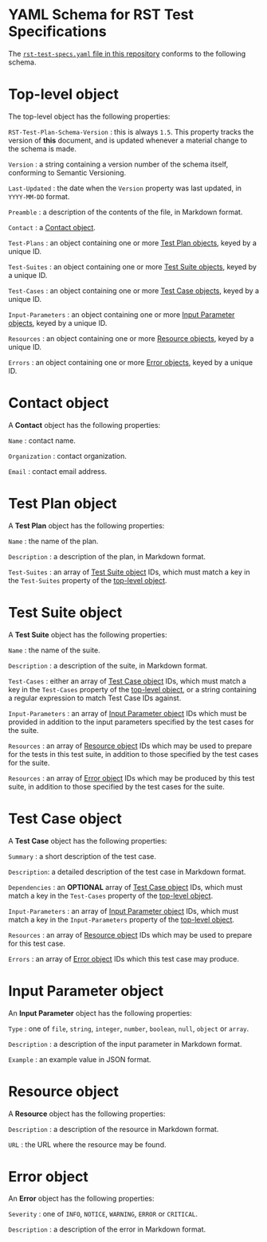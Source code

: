 # YAML Schema for RST Test Specifications

The [`rst-test-specs.yaml` file in this repository](rst-test-specs.yaml) conforms to the following schema.

# Top-level object

The top-level object has the following properties:

`RST-Test-Plan-Schema-Version`
: this is always `1.5`. This property tracks the version of **this** document, and is updated whenever a material change to the schema is made.

`Version`
: a string containing a version number of the schema itself, conforming to Semantic Versioning.

`Last-Updated`
: the date when the `Version` property was last updated, in `YYYY-MM-DD` format.

`Preamble`
: a description of the contents of the file, in Markdown format.

`Contact`
: a [Contact object](#contact-object).

`Test-Plans`
: an object containing one or more [Test Plan objects](#test-plan-object), keyed by a unique ID.

`Test-Suites`
: an object containing one or more [Test Suite objects](#test-suite-object), keyed by a unique ID.

`Test-Cases`
: an object containing one or more [Test Case objects](#test-case-object), keyed by a unique ID.

`Input-Parameters`
: an object containing one or more [Input Parameter objects](#input-parameter-object), keyed by a unique ID.

`Resources`
: an object containing one or more [Resource objects](#resource-object), keyed by a unique ID.

`Errors`
: an object containing one or more [Error objects](#error-object), keyed by a unique ID.

# Contact object

A **Contact** object has the following properties:

`Name`
: contact name.

`Organization`
: contact organization.

`Email`
: contact email address.

# Test Plan object

A **Test Plan** object has the following properties:

`Name`
: the name of the plan.

`Description`
: a description of the plan, in Markdown format.

`Test-Suites`
: an array of [Test Suite object](#test-suite-object) IDs, which must match a key in the `Test-Suites` property of the [top-level object](#top-level-object).

# Test Suite object

A **Test Suite** object has the following properties:

`Name`
: the name of the suite.

`Description`
: a description of the suite, in Markdown format.

`Test-Cases`
: either an array of [Test Case object](#test-case-object) IDs, which must match a key in the `Test-Cases` property of the [top-level object](#top-level-object), or a string containing a regular expression to match Test Case IDs against.

`Input-Parameters`
: an array of [Input Parameter object](#input-parameter-object) IDs which must be provided in addition to the input parameters specified by the test cases for the suite.

`Resources`
: an array of [Resource object](#resource-object]) IDs which may be used to prepare for the tests in this test suite, in addition to those specified by the test cases for the suite.

`Resources`
: an array of [Error object](#error-object]) IDs which may be produced by this test suite, in addition to those specified by the test cases for the suite.

# Test Case object

A **Test Case** object has the following properties:

`Summary`
: a short description of the test case.

`Description`: a detailed description of the test case in Markdown format.

`Dependencies`
: an **OPTIONAL** array of [Test Case object](#test-case-object) IDs, which must match a key in the 
`Test-Cases` property of the [top-level object](#top-level-object).

`Input-Parameters`
: an array of [Input Parameter object](#input-parameter-object) IDs, which must match a key in the `Input-Parameters` property of the [top-level object](#top-level-object).

`Resources`
: an array of [Resource object](#resource-object]) IDs which may be used to prepare for this test case.

`Errors`
: an array of [Error object](#error-object]) IDs which this test case may produce.

# Input Parameter object

An **Input Parameter** object has the following properties:

`Type`
: one of `file`, `string`, `integer`, `number`, `boolean`, `null`, `object` or `array`.

`Description`
: a description of the input parameter in Markdown format.

`Example`
: an example value in JSON format.

# Resource object

A **Resource** object has the following properties:

`Description`
: a description of the resource in Markdown format.

`URL`
: the URL where the resource may be found.

# Error object

An **Error** object has the following properties:

`Severity`
: one of `INFO`, `NOTICE`, `WARNING`, `ERROR` or `CRITICAL`.

`Description`
: a description of the error in Markdown format.
